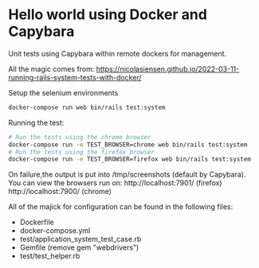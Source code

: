 # Hello world using Docker and Capybara

Unit tests using Capybara within remote dockers for management.

All the magic comes from:
https://nicolasiensen.github.io/2022-03-11-running-rails-system-tests-with-docker/

Setup the selenium environments
```bash
docker-compose run web bin/rails test:system
```
Running the test:
```bash
# Run the tests using the chrome browser
docker-compose run -e TEST_BROWSER=chrome web bin/rails test:system
# Run the tests using the firefox browser
docker-compose run -e TEST_BROWSER=firefox web bin/rails test:system
```
 
On failure,the output is put into <app>/tmp/screenshots (default by Capybara).
You can view the browsers run on:
http://localhost:7901/ (firefox)
http://localhost:7900/ (chrome)


All of the majick for configuration can be found in the following files:
- Dockerfile
- docker-compose.yml
- test/application_system_test_case.rb
- Gemfile (remove gem "webdrivers")
- test/test_helper.rb

